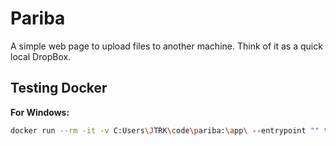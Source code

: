 # Pariba
A simple web page to upload files to another machine. Think of it as a quick
local DropBox.

## Testing Docker

**For Windows:**
```bash
docker run --rm -it -v C:Users\JTRK\code\pariba:\app\ --entrypoint "" test-pariba sh
```
